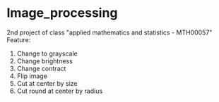 # Image_processing
2nd project of class "applied mathematics and statistics - MTH00057"
Feature:
1.  Change to grayscale
2.  Change brightness
3.  Change contract
4.  Flip image
5.  Cut at center by size
6.  Cut round at center by radius
